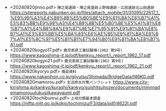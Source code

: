 - <20240820jinno.pdf> `陣之尾遺跡・陣之尾塁跡上野畑遺跡・広段遺跡北山田遺跡` https://sitereports.nabunken.go.jp/files/attach_mobile/31/31095/22617_1_%E9%99%A3%E4%B9%8B%E5%B0%BE%E9%81%BA%E8%B7%A1%E3%83%BB%E9%99%A3%E4%B9%8B%E5%B0%BE%E5%A1%81%E8%B7%A1%E4%B8%8A%E9%87%8E%E7%95%91%E9%81%BA%E8%B7%A1%E3%83%BB%E5%BA%83%E6%AE%B5%E9%81%BA%E8%B7%A1%E5%8C%97%E5%B1%B1%E7%94%B0%E9%81%BA%E8%B7%A1.pdf
- <20240820kogyo17.pdf> `鹿児島県工業試験場(1962 第9号)` https://www.kagoshima-it.jp/pdf/kenkyu_report/i_report_1962_17.pdf
- <20240820kogyo21.pdf> `鹿児島県工業試験場(1962 第9号)` https://www.kagoshima-it.jp/pdf/kenkyu_report/i_report_1962_21.pdf
- <20240820kyoryo.pdf> `橋梁資料` https://www.nakanihon.co.jp/gijyutsu/Shimada/BridgeData/f46KG.pdf
- <20240820mamorou.pdf> `生活排水対策パンフレット` https://www.city-kirishima.jp/kankyo/kurashi/kankyo/suishitsuhozen/documents/minnnademamorouutukusiikawayaumi.pdf
- <20240820tochibunrui.pdf> `土地分類基本調査` https://nlftp.mlit.go.jp/kokjo/tochimizu/F3/data/pdf/4622t.pdf
